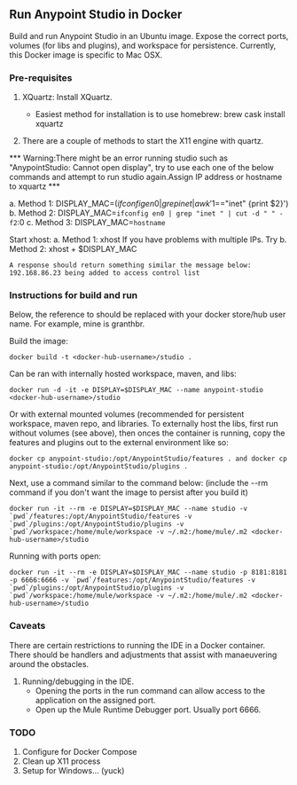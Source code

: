 ## Run Anypoint Studio in Docker

Build and run Anypoint Studio in an Ubuntu image. Expose the correct ports, volumes (for libs and plugins), and workspace for persistence. 
Currently, this Docker image is specific to Mac OSX. 

### Pre-requisites

1. XQuartz: Install XQuartz.
	 - Easiest method for installation is to use homebrew: brew cask install xquartz
	 
2. There are a couple of methods to start the X11 engine with quartz. 

*** Warning:There might be an error running studio such as "AnypointStudio: Cannot open display", try to use each one of the below commands and attempt to run studio again.Assign IP address or hostname to xquartz ***   
   
   a. Method 1: DISPLAY_MAC=$(ifconfig en0 | grep inet | awk '$1=="inet" {print $2}')
   b. Method 2: DISPLAY_MAC=`ifconfig en0 | grep "inet " | cut -d " " -f2`:0
   c. Method 3: DISPLAY_MAC=`hostname`
   
   Start xhost:
   a. Method 1: xhost 
   If you have problems with multiple IPs. Try
   b. Method 2: xhost + $DISPLAY_MAC
   
	A response should return something similar the message below:
	192.168.86.23 being added to access control list


### Instructions for build and run

Below, the reference to <docker-hub-username> should be replaced with your docker store/hub user name. For example, mine is granthbr.

Build the image:
```
docker build -t <docker-hub-username>/studio .
```

Can be ran with internally hosted workspace, maven, and libs:
```
docker run -d -it -e DISPLAY=$DISPLAY_MAC --name anypoint-studio  <docker-hub-username>/studio
```

Or with external mounted volumes (recommended for persistent workspace, maven repo, and libraries. To externally host the libs, first run without volumes (see above), then onces the container is running, copy the features and plugins out to the external environment like so:
```
docker cp anypoint-studio:/opt/AnypointStudio/features . and docker cp anypoint-studio:/opt/AnypointStudio/plugins .
```
Next, use a command similar to the command below:
(include the --rm command if you don't want the image to persist after you build it)
```
docker run -it --rm -e DISPLAY=$DISPLAY_MAC --name studio -v `pwd`/features:/opt/AnypointStudio/features -v `pwd`/plugins:/opt/AnypointStudio/plugins -v `pwd`/workspace:/home/mule/workspace -v ~/.m2:/home/mule/.m2 <docker-hub-username>/studio
```
Running with ports open:
```
docker run -it --rm -e DISPLAY=$DISPLAY_MAC --name studio -p 8181:8181 -p 6666:6666 -v `pwd`/features:/opt/AnypointStudio/features -v `pwd`/plugins:/opt/AnypointStudio/plugins -v `pwd`/workspace:/home/mule/workspace -v ~/.m2:/home/mule/.m2 <docker-hub-username>/studio
```

### Caveats

There are certain restrictions to running the IDE in a Docker container. There should be handlers and adjustments that assist with manaeuvering around the obstacles.

1. Running/debugging in the IDE. 
	- Opening the ports in the run command can allow access to the application on the assigned port. 
	- Open up the Mule Runtime Debugger port. Usually port 6666.
	
### TODO
1. Configure for Docker Compose
2. Clean up X11 process
3. Setup for Windows... (yuck)
